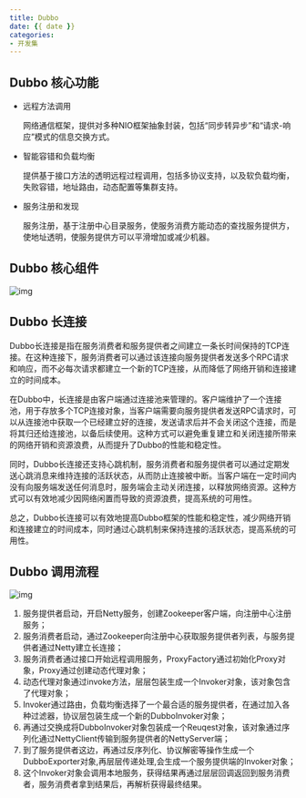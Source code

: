 ```yaml
---
title: Dubbo
date: {{ date }}
categories:
- 开发集
---
```


## Dubbo 核心功能

- 远程方法调用

  网络通信框架，提供对多种NIO框架抽象封装，包括“同步转异步”和“请求-响应”模式的信息交换方式。

- 智能容错和负载均衡

  提供基于接口方法的透明远程过程调用，包括多协议支持，以及软负载均衡，失败容错，地址路由，动态配置等集群支持。

- 服务注册和发现

  服务注册，基于注册中心目录服务，使服务消费方能动态的查找服务提供方，使地址透明，使服务提供方可以平滑增加或减少机器。

## Dubbo 核心组件

![img](https://img-blog.csdnimg.cn/img_convert/9378e2b3cfbde0a372cf6758e5a09962.png)

## Dubbo 长连接

Dubbo长连接是指在服务消费者和服务提供者之间建立一条长时间保持的TCP连接。在这种连接下，服务消费者可以通过该连接向服务提供者发送多个RPC请求和响应，而不必每次请求都建立一个新的TCP连接，从而降低了网络开销和连接建立的时间成本。

在Dubbo中，长连接是由客户端通过连接池来管理的。客户端维护了一个连接池，用于存放多个TCP连接对象，当客户端需要向服务提供者发送RPC请求时，可以从连接池中获取一个已经建立好的连接，发送请求后并不会关闭这个连接，而是将其归还给连接池，以备后续使用。这种方式可以避免重复建立和关闭连接所带来的网络开销和资源浪费，从而提升了Dubbo的性能和稳定性。

同时，Dubbo长连接还支持心跳机制，服务消费者和服务提供者可以通过定期发送心跳消息来维持连接的活跃状态，从而防止连接被中断。当客户端在一定时间内没有向服务端发送任何消息时，服务端会主动关闭连接，以释放网络资源。这种方式可以有效地减少因网络闲置而导致的资源浪费，提高系统的可用性。

总之，Dubbo长连接可以有效地提高Dubbo框架的性能和稳定性，减少网络开销和连接建立的时间成本，同时通过心跳机制来保持连接的活跃状态，提高系统的可用性。

## Dubbo 调用流程

![img](https://img-blog.csdnimg.cn/img_convert/5bdb46be37f781d0e3e4693341114db0.png)

1. 服务提供者启动，开启Netty服务，创建Zookeeper客户端，向注册中心注册服务；
2. 服务消费者启动，通过Zookeeper向注册中心获取服务提供者列表，与服务提供者通过Netty建立长连接；
3. 服务消费者通过接口开始远程调用服务，ProxyFactory通过初始化Proxy对象，Proxy通过创建动态代理对象；
4. 动态代理对象通过invoke方法，层层包装生成一个Invoker对象，该对象包含了代理对象；
5. Invoker通过路由，负载均衡选择了一个最合适的服务提供者，在通过加入各种过滤器，协议层包装生成一个新的DubboInvoker对象；
6. 再通过交换成将DubboInvoker对象包装成一个Reuqest对象，该对象通过序列化通过NettyClient传输到服务提供者的NettyServer端；
7. 到了服务提供者这边，再通过反序列化、协议解密等操作生成一个DubboExporter对象,再层层传递处理,会生成一个服务提供端的Invoker对象；
8. 这个Invoker对象会调用本地服务，获得结果再通过层层回调返回到服务消费者，服务消费者拿到结果后，再解析获得最终结果。